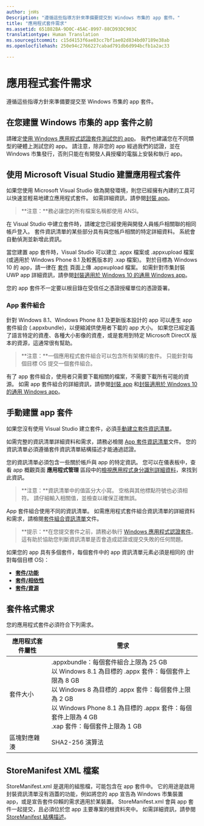 ```yaml
---
author: jnHs
Description: "遵循這些指導方針來準備要提交到 Windows 市集的 app 套件。"
title: "應用程式套件需求"
ms.assetid: 651B82BA-9D0C-45AC-8997-88CD93DC903C
translationtype: Human Translation
ms.sourcegitcommit: c15d4153f6ae83cc7bf1ae02d834bd07189e38ab
ms.openlocfilehash: 250e94c2766227cabad791db6d994bcfb1a2ac33

---
```


# 應用程式套件需求

遵循這些指導方針來準備要提交至 Windows 市集的 app 套件。

## 在您建置 Windows 市集的 app 套件之前

請確定[使用 Windows 應用程式認證套件測試您的 app](https://msdn.microsoft.com/library/windows/apps/mt186449)。 我們也建議您在不同類型的硬體上測試您的 app。 請注意，除非您的 app 經過我們的認證，並在 Windows 市集發行，否則只能在有開發人員授權的電腦上安裝和執行 app。

## 使用 Microsoft Visual Studio 建置應用程式套件

如果您使用 Microsoft Visual Studio 做為開發環境，則您已經擁有內建的工具可以快速並輕易地建立應用程式套件。 如需詳細資訊，請參閱[封裝 app](https://msdn.microsoft.com/library/windows/apps/mt270969)。

> **注意：**務必讓您的所有檔案名稱都使用 ANSI。 


在 Visual Studio 中建立套件時，請確定您已經使用與開發人員帳戶相關聯的相同帳戶登入。 套件資訊清單的某些部分具有與您帳戶相關的特定詳細資料。 系統會自動偵測並新增此資訊。

當您建置 app 套件時，Visual Studio 可以建立 .appx 檔案或 .appxupload 檔案 (或適用於 Windows Phone 8.1 及較舊版本的 .xap 檔案)。 對於目標為 Windows 10 的 app，請一律在 [套件](upload-app-packages.md) 頁面上傳 .appxupload 檔案。 如需針對市集封裝 UWP app 詳細資訊，請參閱[封裝適用於 Windows 10 的通用 Windows app](http://go.microsoft.com/fwlink/p/?LinkId=620193 )。

您的 app 套件不一定要以根目錄在受信任之憑證授權單位的憑證簽署。

### App 套件組合

針對 Windows 8.1、Windows Phone 8.1 及更新版本設計的 app 可以產生 app 套件組合 (.appxbundle)，以便縮減供使用者下載的 app 大小。 如果您已經定義了語言特定的資產、各種大小影像的資產，或是套用到特定 Microsoft DirectX 版本的資源，這通常很有幫助。

> **注意：**一個應用程式套件組合可以包含所有架構的套件。 只能針對每個目標 OS 提交一個套件組合。


有了 app 套件組合，使用者只需要下載相關的檔案，不需要下載所有可能的資源。 如需 app 套件組合的詳細資訊，請參閱[封裝 app](https://msdn.microsoft.com/library/windows/apps/mt270969) 和[封裝適用於 Windows 10 的通用 Windows app](http://go.microsoft.com/fwlink/p/?LinkId=620193 )。

## 手動建置 app 套件

如果您沒有使用 Visual Studio 建立套件，必須[手動建立套件資訊清單](https://msdn.microsoft.com/library/windows/apps/br211476)。

如需完整的資訊清單詳細資料和需求，請務必檢閱 [App 套件資訊清單](https://msdn.microsoft.com/library/windows/apps/br211474)文件。 您的資訊清單必須遵循套件資訊清單結構描述才能通過認證。

您的資訊清單必須包含一些關於帳戶與 app 的特定資訊。 您可以在儀表板中，查看 app 概觀頁面 **應用程式管理** 區段中的[檢視應用程式身分識別詳細資料](view-app-identity-details.md)，來找到此資訊。

> **注意：**資訊清單中的值區分大小寫。 空格與其他標點符號也必須相符。 請仔細輸入相關值，並檢查以確保正確無誤。


App 套件組合使用不同的資訊清單。 如需應用程式套件組合資訊清單的詳細資料和需求，請檢閱[套件組合資訊清單](https://msdn.microsoft.com/library/windows/apps/dn263089)文件。

> **提示：**在您提交套件之前，請務必執行 [Windows 應用程式認證套件](https://msdn.microsoft.com/library/windows/apps/mt186449)。 這有助於協助您判斷資訊清單是否會造成認證或提交失敗的任何問題。


如果您的 app 具有多個套件，每個套件中的 app 資訊清單元素必須是相同的 (針對每個目標 OS)：

-   [**套件/功能**](https://msdn.microsoft.com/library/windows/apps/br211422)
-   [**套件/相依性**](https://msdn.microsoft.com/library/windows/apps/br211428)
-   [**套件/資源**](https://msdn.microsoft.com/library/windows/apps/br211462)

## 套件格式需求

您的應用程式套件必須符合下列需求。

| 應用程式套件屬性 | 需求                                                          |
|----------------------|----------------------------------------------------------------------|
| 套件大小         | .appxbundle：每個套件組合上限為 25 GB <br>以 Windows 8.1 為目標的 .appx 套件：每個套件上限為 8 GB <br> 以 Windows 8 為目標的 .appx 套件：每個套件上限為 2 GB <br> 以 Windows Phone 8.1 為目標的 .appx 套件：每個套件上限為 4 GB <br> .xap 套件：每個套件上限為 1 GB                                                                           |
| 區塊對應雜湊     | SHA2-256 演算法                                                   |
 

## StoreManifest XML 檔案

StoreManifest.xml 是選用的組態檔，可能包含在 app 套件中。 它的用途是啟用封裝資訊清單沒有涵蓋的功能，例如將您的 app 宣告為 Windows 市集裝置 app，或是宣告套件仰賴的需求適用於某裝置。 StoreManifest.xml 會與 app 套件一起提交，且必須位於您 app 主要專案的根資料夾中。 如需詳細資訊，請參閱 [StoreManifest 結構描述](https://msdn.microsoft.com/library/windows/apps/mt617325)。

 

 







<!--HONumber=Aug16_HO3-->


